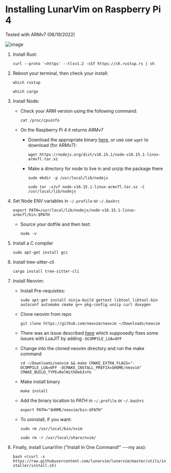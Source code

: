 # Installing LunarVim on Raspberry Pi 4

Tested with ARMv7 (06/19/2022)

![image](https://user-images.githubusercontent.com/23065167/174519568-08b45e19-a64d-41bb-818e-5a86433d046e.png)

1. Install Rust:

    `curl --proto '=https' --tlsv1.2 -sSf https://sh.rustup.rs | sh`

2. Reboot your terminal, then check your install:

    `which rustup`

    `which cargo`

3. Install Node:

    - Check your ARM version using the following command:

      `cat /proc/cpuinfo`

    - On the Raspberry Pi 4 it returns ARMv7

      - Download the appropriate binary [here](https://nodejs.org/en/download/), or use use `wget` to download (for ARMv7):

        `wget https://nodejs.org/dist/v16.15.1/node-v16.15.1-linux-armv7l.tar.xz`

      - Make a directory for node to live in and unzip the package there

        `sudo mkdir -p /usr/local/lib/nodejs`

        `sudo tar -xJvf node-v16.15.1-linux-armv7l.tar.xz -C /usr/local/lib/nodejs`

4. Set Node ENV variables in `~/.profile` or `~/.bashrc`

    `export PATH=/usr/local/lib/nodejs/node-v16.15.1-linux-armv7l/bin:$PATH`

    - Source your dotfile and then test:

      `node -v`

5. Install a C compiler

    `sudo apt-get install gcc`

6. Install tree-sitter-cli

    `cargo install tree-sitter-cli`

7. Install Neovim:

    - Install Pre-requisites:

      `sudo apt-get install ninja-build gettext libtool libtool-bin autoconf automake cmake g++ pkg-config unzip curl doxygen`
    - Clone neovim from repo

      `git clone https://github.com/neovim/neovim ~/Downloads/neovim`

    - There was an issue described [here](https://neovim.discourse.group/t/has-anyone-been-able-to-get-neovim-0-7-0-to-work-on-aarch64/2386/4) which supposedly fixes some issues with LuaJIT by adding `-DCOMPILE_LUA=OFF`

    - Change into the cloned neovim directory and run the make command

      `cd ~/Downloads/neovim && make CMAKE_EXTRA_FLAGS="-DCOMPILE_LUA=OFF -DCMAKE_INSTALL_PREFIX=$HOME/neovim" CMAKE_BUILD_TYPE=RelWithDebInfo`
      
    - Make install binary

      `make install`
      
    - Add the binary location to PATH in `~/.profile` or `~/.bashrc`

      `export PATH="$HOME/neovim/bin:$PATH"`

    - To uninstall, if you want:

      `sudo rm /usr/local/bin/nvim`

      `sudo rm -r /usr/local/share/nvim/`

8. Finally, install LunarVim ("Install In One Command!" ---my ass):

    `bash <(curl -s https://raw.githubusercontent.com/lunarvim/lunarvim/master/utils/installer/install.sh)`
